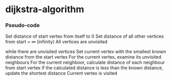 # dijkstra-algorithm

### Pseudo-code

Set distance of start vertex from itself to 0
Set distance of all other vertices from start = ∞ (infinity)
All vertices are unvisited

while there are unvisited vertices
  Set current vertex with the smallest known distance from the start vertex
  For the current vertex, examine its unvisited neighbours
    For the current neighboor, calculate distance of each neighbour from start vertex
    if the calculated distance is less than the known distance, update the shortest distance
  Current vertex is visited
